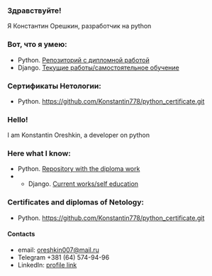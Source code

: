 ### Здравствуйте!

Я Константин Орешкин, разработчик на python

### Вот, что я умею:

* Python. [Репозиторий с дипломной работой](https://github.com/Konstantin778/vkinder_bot.git)
* Django. [Текущие работы/самостоятельное обучение](https://github.com/Konstantin778/django_homework.git)

### Сертификаты Нетологии:

* Python. https://github.com/Konstantin778/python_certificate.git


### Hello!

I am Konstantin Oreshkin, a developer on python

### Here what I know:

* Python. [Repository with the diploma work](https://github.com/Konstantin778/vkinder_bot.git)
* * Django. [Current works/self education](https://github.com/Konstantin778/django_homework.git)

### Certificates and diplomas of Netology:

* Python. https://github.com/Konstantin778/python_certificate.git

#### Contacts
* email: oreshkin007@mail.ru
* Telegram +381 (64) 574-94-96
* LinkedIn: [profile link](https://www.linkedin.com/in/константин-орешкин-b29378261/)
